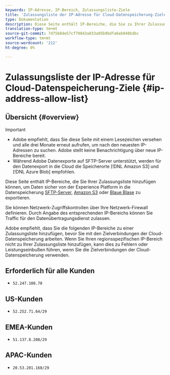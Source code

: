```yaml
---
keywords: IP-Adresse, IP-Bereich, Zulassungsliste-Ziele
title: 'Zulassungsliste der IP-Adresse für Cloud-Datenspeicherung-Ziele '
type: Dokumentation
description: Diese Seite enthält IP-Bereiche, die Sie zu Ihrer Zulassungsliste hinzufügen können, um Daten sicher von der Experience Platform auf Ihren SFTP-Server, Amazon S3 oder die Azurblase-Datenspeicherung zu exportieren.
translation-type: tm+mt
source-git-commit: 7d7568de57cf79843a833a05b9bdfa6eb048bdbc
workflow-type: tm+mt
source-wordcount: '212'
ht-degree: 0%

---
```



# Zulassungsliste der IP-Adresse für Cloud-Datenspeicherung-Ziele {#ip-address-allow-list}

## Übersicht {#overview}

>[!IMPORTANT]
>
> * Adobe empfiehlt, dass Sie diese Seite mit einem Lesezeichen versehen und alle drei Monate erneut aufrufen, um nach den neuesten IP-Adressen zu suchen. Adobe stellt keine Benachrichtigung über neue IP-Bereiche bereit.
> * Während Adobe Datenexporte auf SFTP-Server unterstützt, werden für den Datenexport in die Cloud die Speicherorte [!DNL Amazon S3] und [!DNL Azure Blob] empfohlen.


Diese Seite enthält IP-Bereiche, die Sie Ihrer Zulassungsliste hinzufügen können, um Daten sicher von der Experience Platform in die Datenspeicherung [SFTP-Server](./sftp.md), [Amazon S3](./amazon-s3.md) oder [Blaue Blase](./azure-blob.md) zu exportieren.

Sie können Netzwerk-Zugriffskontrollen über Ihre Netzwerk-Firewall definieren. Durch Angabe des entsprechenden IP-Bereichs können Sie Traffic für den Datenübertragungsdienst zulassen.

Adobe empfiehlt, dass Sie die folgenden IP-Bereiche zu einer Zulassungsliste hinzufügen, bevor Sie mit den Zielverbindungen der Cloud-Datenspeicherung arbeiten. Wenn Sie Ihren regionsspezifischen IP-Bereich nicht zu Ihrer Zulassungsliste hinzufügen, kann dies zu Fehlern oder Leistungseinbußen führen, wenn Sie die Zielverbindungen der Cloud-Datenspeicherung verwenden.

## Erforderlich für alle Kunden

* `52.247.108.70`

## US-Kunden

* `52.252.71.64/29`

## EMEA-Kunden

* `51.137.8.208/29`

## APAC-Kunden

* `20.53.201.168/29`